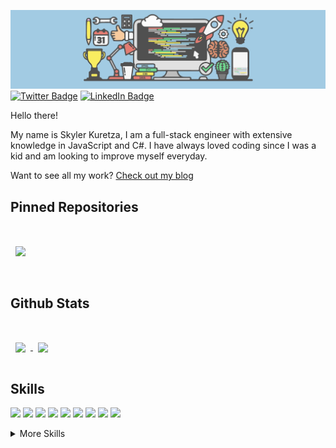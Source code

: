 [![Skyler's GitHub Banner](./Skylers-Blog-Header-V2.png)](https://blog-ea661.web.app/)
[![Twitter Badge](https://img.shields.io/badge/Twitter-Profile-informational?style=flat&logo=twitter&logoColor=white&color=1CA2F1)](https://twitter.com/SkylerKuretza)
[![LinkedIn Badge](https://img.shields.io/badge/LinkedIn-Profile-informational?style=flat&logo=linkedin&logoColor=white&color=0D76A8)](https://www.linkedin.com/in/skyler-kuretza/)

Hello there!

My name is Skyler Kuretza, I am a full-stack engineer with extensive knowledge in JavaScript and C#. I have always loved coding since I was a kid and am looking to improve myself everyday.

Want to see all my work? [Check out my blog](https://blog-ea661.web.app/)

## Pinned Repositories
<br>
<a href="https://github.com/skylerkk/NetSite">
  <img align="center" style="margin:1rem 0.5rem" src="https://github-readme-stats.vercel.app/api/pin/?username=skylerkk&repo=NetSite&title_color=ffffff&text_color=c9cacc&icon_color=4AB197&bg_color=1A2B34" /> 
</a>

<br>
<br>

## Github Stats
<br>
<a href="https://github.com/skylerkk">
  <img align="center" style="margin:1rem 0.5rem" src="https://github-readme-stats.vercel.app/api/top-langs/?username=skylerkk&hide=html,css&title_color=ffffff&text_color=c9cacc&icon_color=4AB197&bg_color=1A2B34" /> 
</a>
<a href="https://github.com/skylerkk">
  <img align="center" style="margin:1rem 0.5rem" src="https://github-readme-stats.vercel.app/api?username=skylerkk&hide=html,css&title_color=ffffff&text_color=c9cacc&icon_color=4AB197&bg_color=1A2B34" /> 
</a>

## Skills
![](https://img.shields.io/badge/Code-Angular-informational?style=flat&logo=angular&logoColor=white&color=4AB197)
![](https://img.shields.io/badge/Code-React-informational?style=flat&logo=react&logoColor=white&color=4AB197)
![](https://img.shields.io/badge/Code-CSharp-informational?style=flat&logo=c-sharp&logoColor=white&color=4AB197)
![](https://img.shields.io/badge/Code-.NET-informational?style=flat&logo=.net&logoColor=white&color=4AB197)
![](https://img.shields.io/badge/Code-MySQL-informational?style=flat&logo=MySQL&logoColor=white&color=4AB197)
![](https://img.shields.io/badge/Code-JavaScript-informational?style=flat&logo=JavaScript&logoColor=white&color=4AB197)
![](https://img.shields.io/badge/Code-TypeScript-informational?style=flat&logo=TypeScript&logoColor=white&color=4AB197)
![](https://img.shields.io/badge/Code-C++-informational?style=flat&logo=C-plus-plus&logoColor=white&color=4AB197)
![](https://img.shields.io/badge/Code-C-informational?style=flat&logo=C&logoColor=white&color=4AB197)

<details>
<summary>More Skills</summary>
<br>
  
![](https://img.shields.io/badge/Style-CSS-informational?style=flat&logo=css3&logoColor=white&color=4AB197)

<br>

![](https://img.shields.io/badge/Tools-NPM-informational?style=flat&logo=npm&logoColor=white&color=4AB197)
![](https://img.shields.io/badge/Tools-Postman-informational?style=flat&logo=Postman&logoColor=white&color=4AB197)
![](https://img.shields.io/badge/Tools-Illustrator-informational?style=flat&logo=Adobe-Illustrator&logoColor=white&color=4AB197)
![](https://img.shields.io/badge/Tools-AdobeXD-informational?style=flat&logo=Adobe-XD&logoColor=white&color=4AB197)
![](https://img.shields.io/badge/Tools-GitHub-informational?style=flat&logo=GitHub&logoColor=white&color=4AB197)

</details>

<br>


<!--
**skylerkk/skylerkk** is a ✨ _special_ ✨ repository because its `README.md` (this file) appears on your GitHub profile.

Here are some ideas to get you started:

- 🔭 I’m currently working on ...
- 🌱 I’m currently learning ...
- 👯 I’m looking to collaborate on ...
- 🤔 I’m looking for help with ...
- 💬 Ask me about ...
- 📫 How to reach me: ...
- 😄 Pronouns: ...
- ⚡ Fun fact: ...
-->
